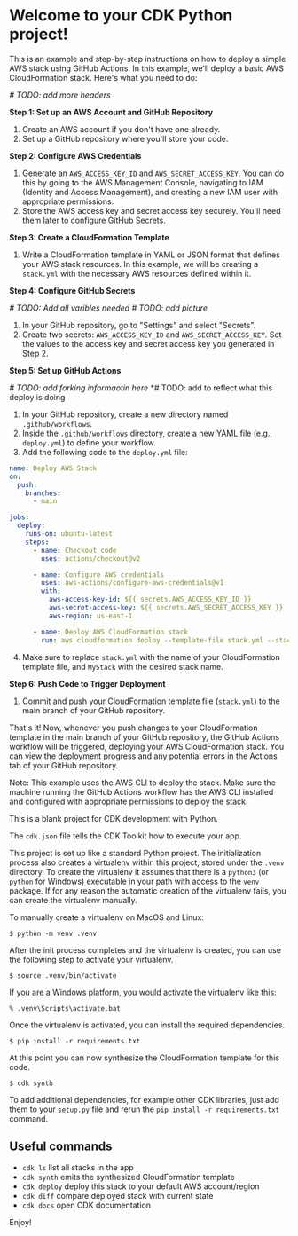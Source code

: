 
# Welcome to your CDK Python project!

This is an example and step-by-step instructions on how to deploy a simple AWS stack using GitHub Actions. In this example, we'll deploy a basic AWS CloudFormation stack. Here's what you need to do:

*# TODO: add more headers*

**Step 1: Set up an AWS Account and GitHub Repository**
1. Create an AWS account if you don't have one already.
2. Set up a GitHub repository where you'll store your code.

**Step 2: Configure AWS Credentials**
1. Generate an `AWS_ACCESS_KEY_ID` and `AWS_SECRET_ACCESS_KEY`. You can do this by going to the AWS Management Console, navigating to IAM (Identity and Access Management), and creating a new IAM user with appropriate permissions.
2. Store the AWS access key and secret access key securely. You'll need them later to configure GitHub Secrets.

**Step 3: Create a CloudFormation Template**
1. Write a CloudFormation template in YAML or JSON format that defines your AWS stack resources. In this example, we will be creating a  `stack.yml` with the necessary AWS resources defined within it.

**Step 4: Configure GitHub Secrets**

*# TODO: Add all varibles needed*
*# TODO: add picture*

1. In your GitHub repository, go to "Settings" and select "Secrets".
2. Create two secrets: `AWS_ACCESS_KEY_ID` and `AWS_SECRET_ACCESS_KEY`. Set the values to the access key and secret access key you generated in Step 2.


**Step 5: Set up GitHub Actions**

*# TODO: add forking informaotin here*
*# TODO: add to reflect what this deploy is doing

1. In your GitHub repository, create a new directory named `.github/workflows`.
2. Inside the `.github/workflows` directory, create a new YAML file (e.g., `deploy.yml`) to define your workflow.
3. Add the following code to the `deploy.yml` file:

```yaml
name: Deploy AWS Stack
on:
  push:
    branches:
      - main

jobs:
  deploy:
    runs-on: ubuntu-latest
    steps:
      - name: Checkout code
        uses: actions/checkout@v2

      - name: Configure AWS credentials
        uses: aws-actions/configure-aws-credentials@v1
        with:
          aws-access-key-id: ${{ secrets.AWS_ACCESS_KEY_ID }}
          aws-secret-access-key: ${{ secrets.AWS_SECRET_ACCESS_KEY }}
          aws-region: us-east-1

      - name: Deploy AWS CloudFormation stack
        run: aws cloudformation deploy --template-file stack.yml --stack-name MyStack --capabilities CAPABILITY_IAM
```

4. Make sure to replace `stack.yml` with the name of your CloudFormation template file, and `MyStack` with the desired stack name.

**Step 6: Push Code to Trigger Deployment**
1. Commit and push your CloudFormation template file (`stack.yml`) to the main branch of your GitHub repository.

That's it! Now, whenever you push changes to your CloudFormation template in the main branch of your GitHub repository, the GitHub Actions workflow will be triggered, deploying your AWS CloudFormation stack. You can view the deployment progress and any potential errors in the Actions tab of your GitHub repository.

Note: This example uses the AWS CLI to deploy the stack. Make sure the machine running the GitHub Actions workflow has the AWS CLI installed and configured with appropriate permissions to deploy the stack.


This is a blank project for CDK development with Python.

The `cdk.json` file tells the CDK Toolkit how to execute your app.

This project is set up like a standard Python project.  The initialization
process also creates a virtualenv within this project, stored under the `.venv`
directory.  To create the virtualenv it assumes that there is a `python3`
(or `python` for Windows) executable in your path with access to the `venv`
package. If for any reason the automatic creation of the virtualenv fails,
you can create the virtualenv manually.

To manually create a virtualenv on MacOS and Linux:

```
$ python -m venv .venv
```

After the init process completes and the virtualenv is created, you can use the following
step to activate your virtualenv.

```
$ source .venv/bin/activate
```

If you are a Windows platform, you would activate the virtualenv like this:

```
% .venv\Scripts\activate.bat
```

Once the virtualenv is activated, you can install the required dependencies.

```
$ pip install -r requirements.txt
```

At this point you can now synthesize the CloudFormation template for this code.

```
$ cdk synth
```

To add additional dependencies, for example other CDK libraries, just add
them to your `setup.py` file and rerun the `pip install -r requirements.txt`
command.

## Useful commands

 * `cdk ls`          list all stacks in the app
 * `cdk synth`       emits the synthesized CloudFormation template
 * `cdk deploy`      deploy this stack to your default AWS account/region
 * `cdk diff`        compare deployed stack with current state
 * `cdk docs`        open CDK documentation

Enjoy!
